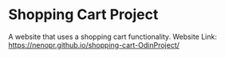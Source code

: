 # Shopping Cart Project

A website that uses a shopping cart functionality. 
Website Link: https://nenopr.github.io/shopping-cart-OdinProject/
